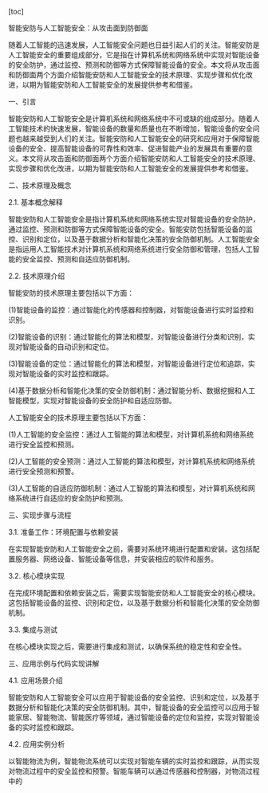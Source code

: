 
[toc]                    
                
                
智能安防与人工智能安全：从攻击面到防御面

随着人工智能的迅速发展，人工智能安全问题也日益引起人们的关注。智能安防是人工智能安全的重要组成部分，它是指在计算机系统和网络系统中实现对智能设备的安全防护，通过监控、预测和防御等方式保障智能设备的安全。本文将从攻击面和防御面两个方面介绍智能安防和人工智能安全的技术原理、实现步骤和优化改进，以期为智能安防和人工智能安全的发展提供参考和借鉴。

一、引言

智能安防和人工智能安全是计算机系统和网络系统中不可或缺的组成部分。随着人工智能技术的快速发展，智能设备的数量和质量也在不断增加，智能设备的安全问题也越来越受到人们的关注。智能安防和人工智能安全的研究和应用对于保障智能设备的安全、提高智能设备的可靠性和效率、促进智能产业的发展具有重要的意义。本文将从攻击面和防御面两个方面介绍智能安防和人工智能安全的技术原理、实现步骤和优化改进，以期为智能安防和人工智能安全的发展提供参考和借鉴。

二、技术原理及概念

2.1. 基本概念解释

智能安防和人工智能安全是指计算机系统和网络系统实现对智能设备的安全防护，通过监控、预测和防御等方式保障智能设备的安全。智能安防包括智能设备的监控、识别和定位，以及基于数据分析和智能化决策的安全防御机制。人工智能安全是指运用人工智能技术对计算机系统和网络系统进行安全防御和管理，包括人工智能的安全监控、预测和自适应防御机制。

2.2. 技术原理介绍

智能安防的技术原理主要包括以下方面：

(1)智能设备的监控：通过智能化的传感器和控制器，对智能设备进行实时监控和识别。

(2)智能设备的识别：通过智能化的算法和模型，对智能设备进行分类和识别，实现对智能设备的自动识别和定位。

(3)智能设备的定位：通过智能化的算法和模型，对智能设备进行定位和追踪，实现对智能设备的实时监控和跟踪。

(4)基于数据分析和智能化决策的安全防御机制：通过智能分析、数据挖掘和人工智能模型，实现对智能设备的安全防护和自适应防御。

人工智能安全的技术原理主要包括以下方面：

(1)人工智能的安全监控：通过人工智能的算法和模型，对计算机系统和网络系统进行安全监控和预测。

(2)人工智能的安全预测：通过人工智能的算法和模型，对计算机系统和网络系统进行安全预测和预警。

(3)人工智能的自适应防御机制：通过人工智能的算法和模型，对计算机系统和网络系统进行自适应的安全防护和预测。

三、实现步骤与流程

3.1. 准备工作：环境配置与依赖安装

在实现智能安防和人工智能安全之前，需要对系统环境进行配置和安装。这包括配置服务器、网络设备、智能设备等信息，并安装相应的软件和服务。

3.2. 核心模块实现

在完成环境配置和依赖安装之后，需要实现智能安防和人工智能安全的核心模块。这包括智能设备的监控、识别和定位，以及基于数据分析和智能化决策的安全防御机制。

3.3. 集成与测试

在核心模块实现之后，需要进行集成和测试，以确保系统的稳定性和安全性。

三、应用示例与代码实现讲解

4.1. 应用场景介绍

智能安防和人工智能安全可以应用于智能设备的安全监控、识别和定位，以及基于数据分析和智能化决策的安全防御机制。其中，智能设备的安全监控可以应用于智能家居、智能物流、智能医疗等领域，通过智能设备的定位和监控，实现对智能设备的实时监控和跟踪。

4.2. 应用实例分析

以智能物流为例，智能物流系统可以实现对智能车辆的实时监控和跟踪，从而实现对物流过程中的安全监控和预警。智能车辆可以通过传感器和控制器，对物流过程中的

